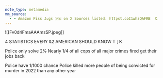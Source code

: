```yaml
---
note_type: metamedia
mm_source:
  - - Amazon Piss Jugs 🇵🇸 on X Sources listed. httpst.coI1whzQAFRB  X.md
---
```


![[Fv0d4FmaAAAmsSP.jpeg]]

4 STATISTICS EVERY &2
AMERICAN SHOULD KNOW T
[ K

Police only solve 2% Nearly 1/4 of all cops
of all major crimes fired get their jobs back

Police have 1/1000 chance Police killed more people
of being convicted for murder in 2022 than any other year


